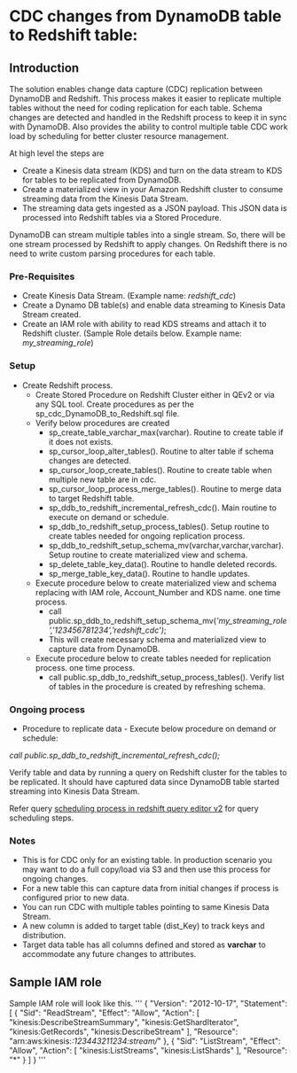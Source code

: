 ﻿# CDC changes from DynamoDB table to Redshift table:

## Introduction

The solution enables change data capture (CDC) replication between DynamoDB and Redshift.
This process makes it easier to replicate multiple tables without the need for coding replication for each table.
Schema changes are detected and handled in the Redshift process to keep it in sync with DynamoDB.
Also provides the ability to control multiple table CDC work load by scheduling for better cluster resource management.

At high level the steps are 

- Create a Kinesis data stream (KDS) and turn on the data stream to KDS for tables to be replicated from DynamoDB. 
- Create a materialized view in your Amazon Redshift cluster to consume streaming data from the Kinesis Data Stream.
- The streaming data gets ingested as a JSON payload. This JSON data is processed into Redshift tables via a Stored Procedure. 

DynamoDB can stream multiple tables into a single stream. So, there will be one stream processed by Redshift to apply changes.
On Redshift there is no need to write custom parsing procedures for each table.


### Pre-Requisites
- Create Kinesis Data Stream. (Example name: *redshift\_cdc*) 
- Create a Dynamo DB table(s) and enable data streaming to Kinesis Data Stream created. 
- Create an IAM role with ability to read KDS streams and attach it to Redshift cluster. 
  (Sample Role details below. Example name: *my\_streaming\_role*)
  
### Setup
- Create Redshift process. 
  - Create Stored Procedure on Redshift Cluster either in QEv2 or via any SQL tool. Create procedures as per the sp\_cdc\_DynamoDB\_to\_Redshift.sql file. 
  - Verify below procedures are created
    - sp\_create\_table\_varchar\_max(varchar). Routine to create table if it does not exists.
    - sp\_cursor\_loop\_alter\_tables(). Routine to alter table if schema changes are detected.
    - sp\_cursor\_loop\_create\_tables(). Routine to create table when multiple new table are in cdc.
    - sp\_cursor\_loop\_process\_merge\_tables(). Routine to merge data to target Redshift table.
    - sp\_ddb\_to\_redshift\_incremental\_refresh\_cdc(). Main routine to execute on demand or schedule.
    - sp\_ddb\_to\_redshift\_setup\_process\_tables(). Setup routine to create tables needed for ongoing replication process.
    - sp\_ddb\_to\_redshift\_setup\_schema\_mv(varchar,varchar,varchar). Setup routine to create materialized view and schema.
    - sp\_delete\_table\_key\_data(). Routine to handle deleted records.
    - sp\_merge\_table\_key\_data(). Routine to handle updates.
  - Execute procedure below to create materialized view and schema replacing with IAM role, Account\_Number and KDS name. one time process.
    - call public.sp\_ddb\_to\_redshift\_setup\_schema\_mv(*'my\_streaming\_role','123456781234','redshift\_cdc')*;
    - This will create necessary schema and materialized view to capture data from DynamoDB.
  - Execute procedure below to create tables needed for replication process. one time process.
    - call public.sp\_ddb\_to\_redshift\_setup\_process\_tables(). Verify list of tables in the procedure is created by refreshing schema.
    
### Ongoing process
- Procedure to replicate data -   Execute below procedure on demand or schedule:

*call public.sp\_ddb\_to\_redshift\_incremental\_refresh\_cdc();*

Verify table and data by running a query on Redshift cluster for the tables to be replicated.
It should have captured data since DynamoDB table started streaming into Kinesis Data Stream.

Refer query [scheduling process in redshift query editor v2](https://docs.aws.amazon.com/redshift/latest/mgmt/query-editor-schedule-query.html) for query scheduling steps.



### Notes

- This is for CDC only for an existing table. In production scenario you may want to do a full copy/load via S3 and then use this process for ongoing changes.
- For a new table this can capture data from initial changes if process is configured prior to new data.
- You can run CDC with multiple tables pointing to same Kinesis Data Stream.
- A new column is added to target table (dist\_Key) to track keys and distribution.
- Target data table has all columns defined and stored as **varchar** to accommodate any future changes to attributes. 


## Sample IAM role

Sample IAM role will look like this.
'''
{
"Version": "2012-10-17",
"Statement": [
{
"Sid": "ReadStream",
"Effect": "Allow",
"Action": [
"kinesis:DescribeStreamSummary",
"kinesis:GetShardIterator",
"kinesis:GetRecords",
"kinesis:DescribeStream"
],
"Resource": "arn:aws:kinesis:*:123443211234:stream/*"
},
{
"Sid": "ListStream",
"Effect": "Allow",
"Action": [
"kinesis:ListStreams",
"kinesis:ListShards"
],
"Resource": "*"
}
]
}
'''
